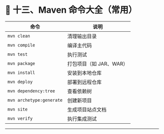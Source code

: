 # 🧰 十三、Maven 命令大全（常用）

| 命令 | 说明 |
|------|------|
| `mvn clean` | 清理输出目录 |
| `mvn compile` | 编译主代码 |
| `mvn test` | 执行测试 |
| `mvn package` | 打包项目（如 JAR、WAR） |
| `mvn install` | 安装到本地仓库 |
| `mvn deploy` | 部署到远程仓库 |
| `mvn dependency:tree` | 查看依赖树 |
| `mvn archetype:generate` | 创建新项目 |
| `mvn site` | 生成项目站点文档 |
| `mvn verify` | 执行集成测试 |

---